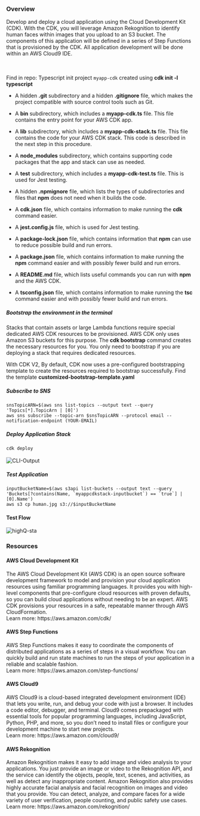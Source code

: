<h3>Overview</h3>
Develop and deploy a cloud application using the Cloud Development Kit (CDK).
With the CDK, you will leverage Amazon Rekognition to identify human faces within images that you upload to an S3 bucket.
The components of this application will be defined in a series of Step Functions that is provisioned by the CDK.
All application development will be done within an AWS Cloud9 IDE.

</br></br>
Find in repo: Typescript init project `myapp-cdk` created using <strong>cdk init -l typescript</strong>

<ul>
<li>
<p>A hidden <strong>.git</strong> subdirectory and a hidden <strong>.gitignore</strong> file, which makes the project compatible with source control tools such as Git.</p>
</li>
<li>
<p>A <strong>bin</strong> subdirectory, which includes a <strong>myapp-cdk.ts</strong> file. This file contains the entry point for your AWS CDK app.</p>
</li>
<li>
<p>A <strong>lib</strong> subdirectory, which includes a <strong>myapp-cdk-stack.ts</strong> file. This file contains the code for your AWS CDK stack. This code is described in the next step in this procedure.</p>
</li>
<li>
<p>A <strong>node_modules</strong> subdirectory, which contains supporting code packages that the app and stack can use as needed.</p>
</li>
<li>
<p>A <strong>test</strong> subdirectory, which includes a <strong>myapp-cdk-test.ts</strong> file. This is used for Jest testing.</p>
</li>
<li>
<p>A hidden <strong>.npmignore</strong> file, which lists the types of subdirectories and files that <strong>npm</strong> does not need when it builds the code.</p>
</li>
<li>
<p>A <strong>cdk.json</strong> file, which contains information to make running the <strong>cdk</strong> command easier.</p>
</li>
<li>
<p>A <strong>jest.config.js</strong> file, which is used for Jest testing.</p>
</li>
<li>
<p>A <strong>package-lock.json</strong> file, which contains information that <strong>npm</strong> can use to reduce possible build and run errors.</p>
</li>
<li>
<p>A <strong>package.json</strong> file, which contains information to make running the <strong>npm</strong> command easier and with possibly fewer build and run errors.</p>
</li>
<li>
<p>A <strong>README.md</strong> file, which lists useful commands you can run with <strong>npm</strong> and the AWS CDK.</p>
</li>
<li>
<p>A <strong>tsconfig.json</strong> file, which contains information to make running the <strong>tsc</strong> command easier and with possibly fewer build and run errors.</p>
</li>
</ul>

<h5>Bootstrap the environment in the terminal</h5>
 Stacks that contain assets or large Lambda functions require special dedicated AWS CDK resources to be provisioned. AWS CDK only uses Amazon S3 buckets for this purpose. The 
<strong>cdk bootstrap</strong> command creates the necessary resources for you. You only need to bootstrap if you are deploying a stack that requires dedicated resources.

With CDK V2, By default, CDK now uses a pre-configured bootstrapping template to create the resources required to bootstrap successfully. 
Find the template <strong>customized-bootstrap-template.yaml</strong>

<h5>Subscribe to SNS</h5>
<code>snsTopicARN=$(aws sns list-topics --output text --query 'Topics[*].TopicArn | [0]')</code></br>
<code>aws sns subscribe --topic-arn $snsTopicARN --protocol email --notification-endpoint (YOUR-EMAIL)</code>

<h5>Deploy Application Stack</h5>
<code>cdk deploy</code>
</br></br>
<img src="https://user-images.githubusercontent.com/43699421/186729622-b8eb7578-d74b-4176-aad5-0c97964ca386.png", alt="CLI-Output">

<h5>Test Application</h5>
<code>inputBucketName=$(aws s3api list-buckets --output text --query 'Buckets[?contains(Name, `myappcdkstack-inputbucket`) == `true`] | [0].Name')</code>
</br>
<code>aws s3 cp human.jpg s3://$inputBucketName</code>

<h4>Test Flow</h4>

![highQ-sta](https://user-images.githubusercontent.com/43699421/186732431-81923ea1-04d5-4d71-a2fd-bde9b583d354.gif)


<h3>Resources</h3>
<h4>AWS Cloud Development Kit</h4>
The AWS Cloud Development Kit (AWS CDK) is an open source software development framework to model and provision your cloud application resources using familiar programming languages.
It provides you with high-level components that pre-configure cloud resources with proven defaults, so you can build cloud applications without needing to be an expert.
AWS CDK provisions your resources in a safe, repeatable manner through AWS CloudFormation.
</br>
Learn more: https://aws.amazon.com/cdk/

<h4>AWS Step Functions</h4>
AWS Step Functions makes it easy to coordinate the components of distributed applications as a series of steps in a visual workflow.
You can quickly build and run state machines to run the steps of your application in a reliable and scalable fashion.
</br>
Learn more: https://aws.amazon.com/step-functions/

<h4>AWS Cloud9</h4>
AWS Cloud9 is a cloud-based integrated development environment (IDE) that lets you write, run, and debug your code with just a browser.
It includes a code editor, debugger, and terminal. Cloud9 comes prepackaged with essential tools for popular programming languages,
including JavaScript, Python, PHP, and more, so you don’t need to install files or configure your development machine to start new projects.
</br>
Learn more: https://aws.amazon.com/cloud9/

<h4>AWS Rekognition</h4>
Amazon Rekognition makes it easy to add image and video analysis to your applications.
You just provide an image or video to the Rekognition API, and the service can identify the objects, people, text, scenes, and activities,
as well as detect any inappropriate content. Amazon Rekognition also provides highly accurate facial analysis and facial recognition
on images and video that you provide. You can detect, analyze, and compare faces for a wide variety of user verification,
people counting, and public safety use cases.
</br>
Learn more: https://aws.amazon.com/rekognition/
